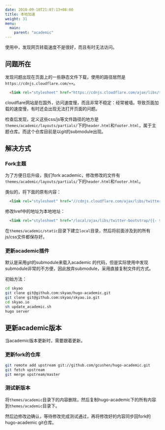 ```yaml
---
date: 2018-09-10T21:07:13+08:00
title: 本地加速
weight: 31
menu:
  main:
    parent: "academic"
---
```


使用中，发现网页转载速度不是很好，而且有时无法访问。

## 问题所在

发现问题出现在页面上的一些静态文件下载，使用的路径居然是`https://cdnjs.cloudflare.com/××`。

```html
  <link rel="stylesheet" href="https://cdnjs.cloudflare.com/ajax/libs/twitter-bootstrap/3.3.7/css/bootstrap.min.css" integrity="sha512-6MXa8B6uaO18Hid6blRMetEIoPqHf7Ux1tnyIQdpt9qI5OACx7C+O3IVTr98vwGnlcg0LOLa02i9Y1HpVhlfiw==" crossorigin="anonymous">
```

cloudflare网站是在国外，访问速度慢，而且非常不稳定：经常被墙。导致页面加载的速度慢，有时还会出现无法打开页面的问题。

检查后发现，定义这些css/js等文件路径的地方是`themes/academic/layouts/partials/`下的`header.html`和`footer.html`，属于主题仓库。而这个仓库目前是以git的submodule出现。

## 解决方式

### Fork主题

为了方便日后升级，我们fork academic，修改修改的文件有`themes/academic/layouts/partials/`下的`header.html`和`footer.html`。

类似的，将下面的原有内容：

```xml
  <link rel="stylesheet" href="//cdnjs.cloudflare.com/ajax/libs/twitter-bootstrap/{{- $sri.css.bootstrap.version -}}/css/bootstrap.min.css">
```

修改href中的地址为本地地址：

```xml
  <link rel="stylesheet" href="/local/ajax/libs/twitter-bootstrap/{{- $sri.css.bootstrap.version -}}/css/bootstrap.min.css">
```

在`themes/academic/static`目录下建立`local`目录，然后将前面涉及到的所有js/css文件都保存好。

### 更新academic插件

默认是采用git的submodule来载入academic 的代码，但是实际使用中发现submodule非常的不方便，因此放弃submodule，采用直接复制文件的方式。

初始方法：

```bash
cd skyao
git clone git@github.com:skyao/hugo-academic.git
git clone git@github.com:skyao/skyao.io.git
cd skyao.io
sh update_academic.sh
hugo server
```

## 更新academic版本

当academic版本更新时，需要跟着更新。

### 更新fork的仓库

```bash
git remote add upstream git://github.com/gcushen/hugo-academic.git
git fetch upstream
git merge upstream/master
```

### 测试新版本

将`themes/academic`目录下的内容删除，然后复制hugo-academic下的所有内容到`themes/academic`目录下。

然后边修改边确认，等待修改完成测试通过，再将修改好的内容同步回fork的hugo-academic git仓库。


